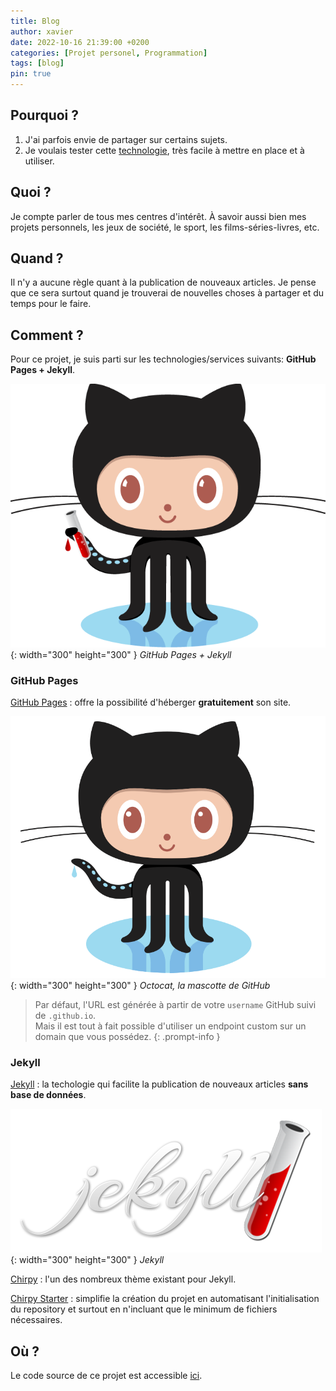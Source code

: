 ```yaml
---
title: Blog
author: xavier
date: 2022-10-16 21:39:00 +0200
categories: [Projet personel, Programmation]
tags: [blog]
pin: true
---
```


## Pourquoi ?

1. J'ai parfois envie de partager sur certains sujets.
2. Je voulais tester cette [technologie](#comment-), très facile à mettre en place et à utiliser.

## Quoi ?

Je compte parler de tous mes centres d'intérêt. À savoir aussi bien mes projets personnels, les jeux de société, le sport, les films-séries-livres, etc.

## Quand ?

Il n'y a aucune règle quant à la publication de nouveaux articles. Je pense que ce sera surtout quand je trouverai de nouvelles choses à partager et du temps pour le faire.

## Comment ?

Pour ce projet, je suis parti sur les technologies/services suivants: **GitHub Pages + Jekyll**.

![Octocat-jekyll](/assets/img/posts/blog/octojekyll.png){: width="300" height="300" }
_GitHub Pages + Jekyll_

### GitHub Pages

[GitHub Pages](https://pages.github.com/)
: offre la possibilité d'héberger **gratuitement** son site.

![Octocat](/assets/img/posts/blog/octocat.png){: width="300" height="300" }
_Octocat, la mascotte de GitHub_

> Par défaut, l'URL est générée à partir de votre `username` GitHub suivi de `.github.io`.  
Mais il est tout à fait possible d'utiliser un endpoint custom sur un domain que vous possédez.
{: .prompt-info }

### Jekyll

[Jekyll](https://jekyllrb.com/)
: la techologie qui facilite la publication de nouveaux articles **sans base de données**.

![Jekyll](/assets/img/posts/blog/jekyll.png){: width="300" height="300" }
_Jekyll_

[Chirpy](https://github.com/cotes2020/jekyll-theme-chirpy)
: l'un des nombreux thème existant pour Jekyll.

[Chirpy Starter](https://github.com/cotes2020/chirpy-starter)
: simplifie la création du projet en automatisant l'initialisation du repository et surtout en n'incluant que le minimum de fichiers nécessaires.

## Où ?

Le code source de ce projet est accessible [ici](https://github.com/bladx/bladx.github.io).
